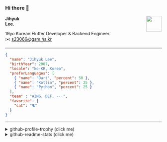 ### Hi there 👋
<img src="https://github.githubassets.com/images/mona-loading-default.gif" width="50px" align="right">
</a>

**Jihyuk\
Lee.**

19yo Korean Flutter Developer & Backend Engineer.\
✉️ <s23066@gsm.hs.kr>

---

```json
{
  "name": "Jihyuk Lee",
  "birthYear": 2007,
  "locale": "ko-KR, Korea",
  "preferLanguages": [
    { "name": "Dart", "percent": 50 },
    { "name": "Kotlin", "percent": 25 },
    { "name": "Python", "percent": 25 }
  ],
  "team" : "AING, DEF, ···",
  "favorite": {
    "cat": "🐈"
  }
}
```
---
<details>
  <summary>github-profile-trophy (click me)</summary>
  
![](https://github-profile-trophy.vercel.app/?username=withJihyuk&row=1&column=8&theme=nord)
  
</details>
<details>
  <summary>github-readme-stats (click me)</summary>
  
<!--START_SECTION:waka-->
![Code Time](http://img.shields.io/badge/Code%20Time-715%20hrs%2021%20mins-blue)

![Lines of code](https://img.shields.io/badge/%EC%A0%80%EB%8A%94%20%EC%97%AC%ED%83%9C%EA%B9%8C%EC%A7%80%20-658.5%20thousand%20%EC%A4%84%EC%9D%98%20%EC%BD%94%EB%93%9C%EB%A5%BC%20%EC%9E%91%EC%84%B1%ED%96%88%EC%96%B4%EC%9A%94.-blue)

**저는 아침형 인간이에요. 🐤** 

```text
🌞 아침                     617 commits         █████░░░░░░░░░░░░░░░░░░░░   18.95 % 
🌆 낮　                     1107 commits        ████████░░░░░░░░░░░░░░░░░   34.00 % 
🌃 저녁                     1201 commits        █████████░░░░░░░░░░░░░░░░   36.89 % 
🌙 밤　                     331 commits         ███░░░░░░░░░░░░░░░░░░░░░░   10.17 % 
```


📊 **저는 이번주를 이렇게 시간을 보냈어요.** 

```text
🕑︎ Timezone: Asia/Seoul

💬 프로그래밍 언어들: 
TypeScript               10 hrs 19 mins      █████████████░░░░░░░░░░░░   50.85 % 
YAML                     3 hrs 52 mins       █████░░░░░░░░░░░░░░░░░░░░   19.05 % 
Dart                     2 hrs 51 mins       ████░░░░░░░░░░░░░░░░░░░░░   14.10 % 
Prisma                   1 hr 30 mins        ██░░░░░░░░░░░░░░░░░░░░░░░   07.41 % 
Bash                     32 mins             █░░░░░░░░░░░░░░░░░░░░░░░░   02.67 % 

🔥 에디터들: 
VS Code                  20 hrs 16 mins      █████████████████████████   99.81 % 
IntelliJ IDEA            2 mins              ░░░░░░░░░░░░░░░░░░░░░░░░░   00.19 % 

💻 운영 체제들: 
Mac                      20 hrs 18 mins      █████████████████████████   100.00 % 
```


 Last Updated on 17/02/2025 18:47:18 UTC
<!--END_SECTION:waka-->

</details>

</div>

